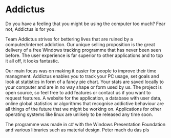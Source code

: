 # Addictus
Do you have a feeling that you might be using the computer too much? Fear not, Addictus is for you. 

Team Addictus strives for bettering lives that are ruined by a computer/internet addiction. Our unique selling proposition is the great delivery of a free Windows tracking programme that has never been seen before. The user experience is far superior to other applications and to top it all off, it looks fantastic.

Our main focus was on making it easier for people to improve their time managment. Addictus enables you to track your PC usage, set goals and look at statistics in form of a fancy pie chart. Your stats are saved locally to your computer and are in no way shape or form used by us. The project is open source, so feel free to add features or contact us if you want to request features. A website for the application, a database with user data, online global statistics or algorithms that recognise addictive behaviour are all things of the future that we might be working on. Applications for other operating systems like linux are unlikely to be released any time soon.

The programme was made in c# with the Windows Presentation Foundation and various libraries such as material design. Peter mach du das pls
